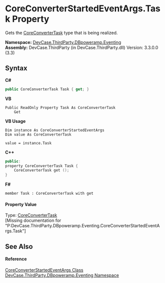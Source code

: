 # CoreConverterStartedEventArgs.Task Property 
 

Gets the <a href="T_DevCase_ThirdParty_DBpoweramp_CoreConverterTask">CoreConverterTask</a> type that is being realized.

**Namespace:**&nbsp;<a href="N_DevCase_ThirdParty_DBpoweramp_Eventing">DevCase.ThirdParty.DBpoweramp.Eventing</a><br />**Assembly:**&nbsp;DevCase.ThirdParty (in DevCase.ThirdParty.dll) Version: 3.3.0.0 (3.3)

## Syntax

**C#**<br />
``` C#
public CoreConverterTask Task { get; }
```

**VB**<br />
``` VB
Public ReadOnly Property Task As CoreConverterTask
	Get
```

**VB Usage**<br />
``` VB Usage
Dim instance As CoreConverterStartedEventArgs
Dim value As CoreConverterTask

value = instance.Task

```

**C++**<br />
``` C++
public:
property CoreConverterTask Task {
	CoreConverterTask get ();
}
```

**F#**<br />
``` F#
member Task : CoreConverterTask with get

```


#### Property Value
Type: <a href="T_DevCase_ThirdParty_DBpoweramp_CoreConverterTask">CoreConverterTask</a><br />\[Missing <value> documentation for "P:DevCase.ThirdParty.DBpoweramp.Eventing.CoreConverterStartedEventArgs.Task"\]

## See Also


#### Reference
<a href="T_DevCase_ThirdParty_DBpoweramp_Eventing_CoreConverterStartedEventArgs">CoreConverterStartedEventArgs Class</a><br /><a href="N_DevCase_ThirdParty_DBpoweramp_Eventing">DevCase.ThirdParty.DBpoweramp.Eventing Namespace</a><br />